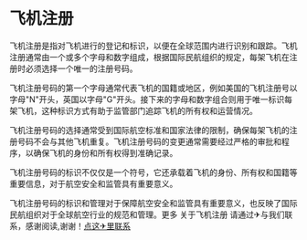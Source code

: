 # 飞机注册

飞机注册是指对飞机进行的登记和标识，以便在全球范围内进行识别和跟踪。飞机注册通常由一个或多个字母和数字组成，根据国际民航组织的规定，每架飞机在注册时必须选择一个唯一的注册号码。

飞机注册号码的第一个字母通常代表飞机的国籍或地区，例如美国的飞机注册号以字母"N"开头，英国以字母"G"开头。接下来的字母和数字组合则用于唯一标识每架飞机，这种标识方式有助于监管部门追踪飞机的所有权和运营情况。

飞机注册号码的选择通常受到国际航空标准和国家法律的限制，确保每架飞机的注册号码不会与其他飞机重复。飞机注册号码的变更通常需要经过严格的审批和程序，以确保飞机的身份和所有权得到准确记录。

飞机注册号码的标识不仅仅是一个符号，它还承载着飞机的身份、所有权和国籍等重要信息，对于航空安全和监管具有重要意义。

飞机注册号码的标识和管理对于保障航空安全和监管具有重要意义，也反映了国际民航组织对于全球航空行业的规范和管理。更多 关于飞机注册 请通过✈与我们联系，感谢阅读,谢谢！[点这✈里联系](https://gg.k02.cc)